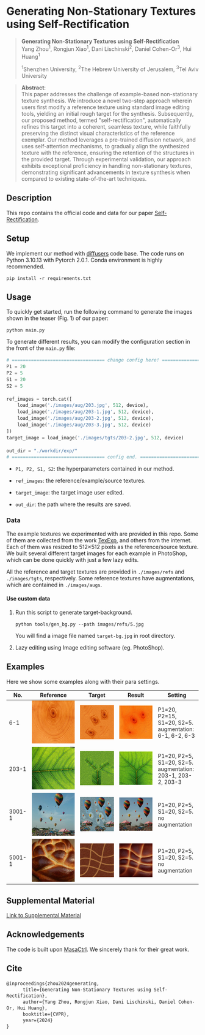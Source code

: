 # Generating Non-Stationary Textures using Self-Rectification

> **Generating Non-Stationary Textures using Self-Rectification**<br>
> Yang Zhou<sup>1</sup>, Rongjun Xiao<sup>1</sup>, Dani Lischinski<sup>2</sup>, Daniel Cohen-Or<sup>3</sup>, Hui Huang<sup>1</sup><br>
>
>  <sup>1</sup>Shenzhen University, <sup>2</sup>The Hebrew University of Jerusalem, <sup>3</sup>Tel Aviv University

>**Abstract**: <br>
>This paper addresses the challenge of example-based non-stationary texture synthesis. We introduce a novel two-step approach wherein users first modify a reference texture using standard image editing tools, yielding an initial rough target for the synthesis. Subsequently, our proposed method, termed "self-rectification", automatically refines this target into a coherent, seamless texture, while faithfully preserving the distinct visual characteristics of the reference exemplar. Our method leverages a pre-trained diffusion network, and uses self-attention mechanisms, to gradually align the synthesized texture with the reference, ensuring the retention of the structures in the provided target. Through experimental validation, our approach exhibits exceptional proficiency in handling non-stationary textures, demonstrating significant advancements in texture synthesis when compared to existing state-of-the-art techniques.

## Description

This repo contains the official code and data for our paper [Self-Rectification](https://arxiv.org/abs/2401.02847). 

## Setup

We implement our method with [diffusers](https://github.com/huggingface/diffusers) code base. The code runs on Python 3.10.13 with Pytorch 2.0.1. Conda environment is highly recommended.

```shell
pip install -r requirements.txt
```

## Usage

To quickly get started, run the following command to generate the images shown in the teaser (Fig. 1) of our paper:

```shell
python main.py
```

To generate different results, you can modify the configuration section in the front of the `main.py` file:

```python
# ================================== change config here! ========================================
P1 = 20
P2 = 5
S1 = 20
S2 = 5

ref_images = torch.cat([
    load_image('./images/aug/203.jpg', 512, device),
    load_image('./images/aug/203-1.jpg', 512, device),
    load_image('./images/aug/203-2.jpg', 512, device),
    load_image('./images/aug/203-3.jpg', 512, device)
])
target_image = load_image('./images/tgts/203-2.jpg', 512, device)

out_dir = "./workdir/exp/"
# ================================== config end. ========================================
```

- `P1, P2, S1, S2`: the hyperparameters contained in our method.

- `ref_images`: the reference/example/source textures. 

- `target_image`: the target image user edited.

- `out_dir`:  the path where the results are saved.

### Data

The example textures we experimented with are provided in this repo. Some of them are collected from the work [TexExp](https://github.com/jessemelpolio/non-stationary_texture_syn), and others from the internet. Each of them was resized to 512×512 pixels as the reference/source texture. We built several different target images for each example in PhotoShop, which can be done quickly with just a few lazy edits. 

All the reference and target textures are provided in `./images/refs` and `./images/tgts`, respectively.  Some reference textures have augmentations, which are contained in `./images/augs`.

#### Use custom data

1. Run this script to generate target-background.

   ```shell
   python tools/gen_bg.py --path images/refs/5.jpg
   ```

   You will find a image file named `target-bg.jpg` in root directory.

1. Lazy editing using Image editing software (eg. PhotoShop).

## Examples

Here we show some examples along with their para settings.

| No. | Reference | Target | Result | Setting                               |
| ---- | ----------------- | ----------------- | ----------------- | ----------------- |
| 6-1 | ![ref](./assets/6/ref.jpg) | ![target](./assets/6/target.jpg) | ![result](./assets/6/result.jpg) | P1=20, P2=15, <br />S1=20, S2=5.<br />augmentation:<br />6-1, 6-2, 6-3 |
| 203-1 | ![ref](./assets/203/ref.jpg) | ![target](./assets/203/target.jpg) | ![result](./assets/203/result.jpg) | P1=20, P2=5, <br />S1=20, S2=5.<br />augmentation:<br />203-1, 203-2, 203-3 |
| 3001-1 | ![ref](./assets/3001/ref.jpg) | ![3001-1](./assets/3001/target.jpg) | ![result](./assets/3001/result.jpg) | P1=20, P2=5, <br />S1=20, S2=5.<br />no augmentation<br /> |
| 5001-1 | ![ref](./assets/5001/ref.jpg) | ![result](./assets/5001/target.jpg) | ![result](./assets/5001/result.jpg) | P1=20, P2=5, <br />S1=20, S2=5.<br />no augmentation<br /> |

## Supplemental Material

[Link to Supplemental Material](https://xiaorongjun000.github.io/Self-Rectification-Supplementary/)

## Acknowledgements

The code is built upon [MasaCtrl](https://github.com/TencentARC/MasaCtrl). We sincerely thank for their great work.

## Cite

```
@inproceedings{zhou2024generating,
      title={Generating Non-Stationary Textures using Self-Rectification}, 
      author={Yang Zhou, Rongjun Xiao, Dani Lischinski, Daniel Cohen-Or, Hui Huang},
      booktitle={CVPR},
      year={2024}
}
```

